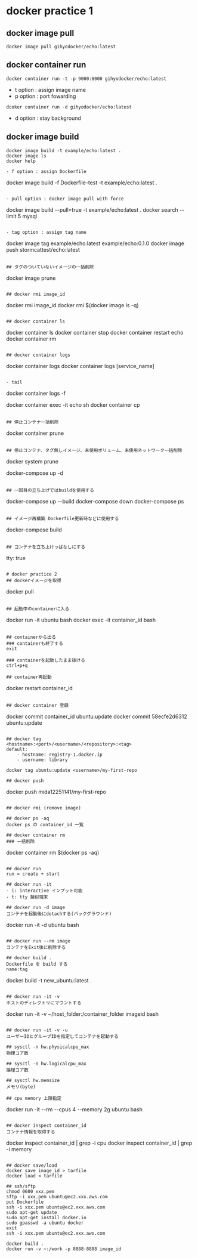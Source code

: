 # docker practice 1
## docker image pull
```
docker image pull gihyodocker/echo:latest
```
## docker container run 
```
docker container run -t -p 9000:8000 gihyodocker/echo:latest
```

- t option : assign image name
- p option : port fowarding

```
dcoker container run -d gihyodocker/echo:latest
```

- d option : stay background

## docker image build 
```
docker image build -t example/echo:latest .
docker image ls
docker help

- f option : assign Dockerfile

```
docker image build -f Dockerfile-test -t example/echo:latest .
```

- pull option : docker image pull with force

```
docker image build --pull=true -t example/echo:latest .
docker search --limit 5 mysql
```

- tag option : assign tag name

```
docker image tag example/echo:latest example/echo:0.1.0
docker image push stormcattest/echo:latest
```

## タグのついていないイメージの一括削除
```
docker image prune
```

## docker rmi image_id
```
docker rmi image_id
docker rmi $(docker image ls -q)
```

## docker container ls
```
docker container ls
docker container stop
docker container restart echo
docker container rm
```

## docker container logs
```
docker container logs
docker container logs [service_name]
```

- tail

```
docker container logs -f

docker container exec -it echo sh
docker container cp
```

## 停止コンテナ一括削除
```
docker container prune
```

## 停止コンテナ、タグ無しイメージ、未使用ボリューム、未使用ネットワーク一括削除
```
docker system prune

docker-compose up -d
```

## 一回目の立ち上げではbuildを使用する
```
docker-compose up --build
docker-compose down
docker-compose ps
```

## イメージ再構築 Dockerfile更新時などに使用する
```
docker-compose build
```

## コンテナを立ち上けっぱなしにする
```
tty: true
```

# docker practice 2
## dockerイメージを取得
```
docker pull 
```

## 起動中のcontainerに入る
```
docker run -it ubuntu bash
docker exec -it container_id bash
```

## containerから出る
### containerも終了する
exit

### containerを起動したまま抜ける
ctrl+p+q

## container再起動
```
docker restart container_id
```

## docker container 登録
```
docker commit container_id ubuntu:update
docker commit 58ecfe2d6312 ubuntu:update
```

## docker tag
<hostname>:<port>/<username>/<repository>:<tag>
default:
    - hostname: registry-1.docker.ip
    - username: library

docker tag ubuntu:update <username>/my-first-repo

## docker push
```
docker push mida12251141/my-first-repo
```

## docker rmi (remove image)

## docker ps -aq
docker ps の container_id 一覧

## docker container rm
### 一括削除
```
docker container rm $(docker ps -aq)
```

## docker run
run = create + start

## docker run -it
- i: interactive インプット可能
- t: tty 擬似端末

## docker run -d image
コンテナを起動後にdetachする(バックグラウンド)

```
docker run -it -d ubuntu bash
```

## docker run --rm image
コンテナをExit後に削除する

## docker build .
Dockerfile を build する
name:tag

```
docker build -t new_ubuntu:latest .
```

## docker run -it -v
ホストのディレクトリにマウントする

```
docker run -it -v ~/host_folder:/container_folder imageid bash
```

## docker run -it -v -u
ユーザーIDとグループIDを指定してコンテナを起動する

## sysctl -n hw.physicalcpu_max
物理コア数

## sysctl -n hw.logicalcpu_max
論理コア数

## sysctl hw.memsize
メモリ(byte)

## cpu memory 上限指定

```
docker run -it --rm --cpus 4 --memory 2g ubuntu bash
```

## docker inspect container_id
コンテナ情報を取得する

```
docker inspect container_id | grep -i cpu
docker inspect container_id | grep -i memory
```

## docker save/load
docker save image_id > tarfile
docker load < tarfile

## ssh/sftp
chmod 0600 xxx.pem
sftp -i xxx.pem ubuntu@ec2.xxx.aws.com
put Dockerfile
ssh -i xxx.pem ubuntu@ec2.xxx.aws.com
sudo apt-get update
sudo apt-get install docker.io
sudo gpasswd -a ubuntu docker
exit
ssh -i xxx.pem ubuntu@ec2.xxx.aws.com

docker build .
docker run -v ~:/work -p 8888:8888 image_id
